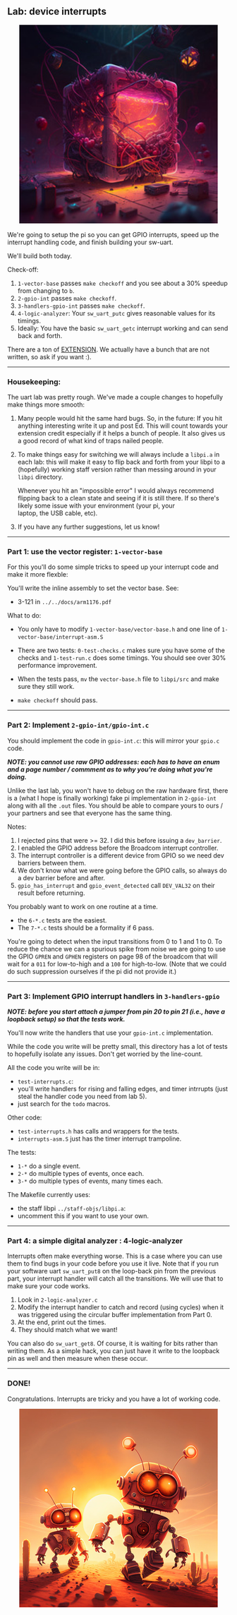 ## Lab: device interrupts 

<p align="center">
  <img src="images/glowing-rpi.png" width="450" />
</p>


We're going to setup the pi so you can get GPIO interrupts, speed up
the interrupt handling code, and finish building your sw-uart.

We'll build both today.

Check-off:
  1. `1-vector-base` passes `make checkoff` and you see about a 30% speedup
      from changing to `b`.
  2. `2-gpio-int` passes `make checkoff`.
  3. `3-handlers-gpio-int` passes `make checkoff`.
  4. `4-logic-analyzer`: Your `sw_uart_putc` gives
     reasonable values for its timings.
  5. Ideally: You have the basic `sw_uart_getc` interrupt working and can send
     back and forth.

There are a ton of [EXTENSION](./EXTENSIONS.md).  We actually have a
bunch that are not written, so ask if you want :).

------------------------------------------------------------------------
### Housekeeping:

The uart lab was pretty rough.  We've made a couple changes to hopefully
make things more smooth:
  1. Many people would hit the same hard bugs.  So, in the future:  If 
     you hit anything interesting write it up and post Ed.  This will
     count towards your extension credit especially if it helps a bunch
     of people.  It also gives us a good record of what kind of traps
     nailed people.

  2. To make things easy for switching we will always include a `libpi.a`
     in each lab: this will make it easy to flip back and forth from your
     libpi to a (hopefully) working staff version rather than messing
     around in your `libpi` directory.

     Whenever you hit an "impossible error" I would always recommend
     flipping back to a clean state and seeing if it is still there.  If
     so there's likely some issue with your environment (your pi, your  
     laptop, the USB cable, etc).

   3. If you have any further suggestions, let us know!

------------------------------------------------------------------------
### Part 1: use the vector register: `1-vector-base`

For this you'll do some simple tricks to speed up your interrupt
code and make it more flexble:

You'll write the inline assembly to set the vector base.  See:
  - 3-121 in `../../docs/arm1176.pdf`

What to do:
  - You only have to modify `1-vector-base/vector-base.h` and one line of
    `1-vector-base/interrupt-asm.S`
  - There are two tests: `0-test-checks.c` makes sure you have some of
    the checks and `1-test-run.c` does some timings.  You should see
    over 30% performance improvement.

  - When the tests pass, `mv` the `vector-base.h` file to `libpi/src` and make
    sure they still work.

  - `make checkoff` should pass.

------------------------------------------------------------------------
### Part 2: Implement `2-gpio-int/gpio-int.c`

You should implement the code in `gpio-int.c`: this will mirror 
your `gpio.c` code.

***NOTE: you cannot use raw GPIO addresses: each has to have an enum
and a page number / commment as to why you're doing what you're doing.***

Unlike the last lab, you won't have to debug on the raw hardware first,
there is a (what I hope is finally working) fake pi implementation
in `2-gpio-int` along with all the `.out` files.  You should be able
to compare yours to ours / your partners and see that everyone
has the same thing.

Notes:
  1. I rejected pins that were >= 32.   I did this before issuing a `dev_barrier`.
  2. I enabled the GPIO address before the Broadcom interrupt controller.
  3. The interrupt controller is a different device from GPIO so we need
     dev barriers between them.
  4. We don't know what we were going before the GPIO calls, so always 
     do a dev barrier before and after.
  5. `gpio_has_interrupt` and `gpio_event_detected` call 
     `DEV_VAL32` on their result before returning.

You probably want to work on one routine at a time.
  - the `6-*.c` tests are the easiest.
  - The `7-*.c` tests should be a formality if 6 pass.


You're going to detect when the input transitions from 0 to 1 and 1 to 0.
To reduce the chance we can a spurious spike from noise we are going to
use the GPIO `GPREN` and `GPHEN` registers on page 98 of the broadcom
that will wait for a `011` for low-to-high and a `100` for high-to-low.
(Note that we could do such suppression ourselves if the pi did not
provide it.)

------------------------------------------------------------------------
### Part 3: Implement GPIO interrupt handlers in `3-handlers-gpio`

***NOTE: before you start attach a jumper from pin 20 to pin 21 (i.e.,
have a loopback setup) so that the tests work.***


You'll  now write the handlers that use your `gpio-int.c` implementation.

While the code you write will be pretty small, this directory has a
lot of tests to hopefully isolate any issues.  Don't get worried by
the line-count.

All the code you write will be in:
  - `test-interrupts.c`:
  - you'll write handlers for rising and falling edges, and timer
    intrrupts (just steal the handler code you need from lab 5).
  - just search for the `todo` macros.

Other code:
  - `test-interrupts.h` has calls and wrappers for the tests.
  - `interrupts-asm.S` just has the timer interrupt trampoline.

The tests:
  - `1-*` do a single event.
  - `2-*` do multiple types of events, once each.
  - `3-*` do multiple types of events, many times each.

The Makefile currently uses:
  - the staff libpi `../staff-objs/libpi.a`:
  - uncomment this if you want to use your own.

------------------------------------------------------------------------
### Part 4: a simple digital analyzer : 4-logic-analyzer

Interrupts often make everything worse.  This is a case where you can
use them to find bugs in your code before you use it live.  Note that if
you run your software uart `sw_uart_put8` on the loop-back pin from the
previous part, your interrupt handler will catch all the transitions.
We will use that to make sure your code works.

  1. Look in `2-logic-analyzer.c`
  2. Modify the interrupt handler to catch and record (using cycles) when 
     it was triggered using the circular buffer implementation
     from Part 0.
  3. At the end, print out the times.
  4. They should match what we want!

You can also do `sw_uart_get8`.   Of course, it is waiting for bits
rather than writing them.  As a simple hack, you can just have it write
to the loopback pin as well and then measure when these occur.

------------------------------------------------------------------------
### DONE!

Congratulations.  Interrupts are tricky and you have a lot of working
code.

<p align="center">
  <img src="images/robots-small.png" width="450" />
</p>
